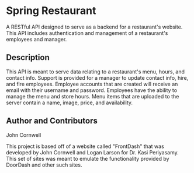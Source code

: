 # Spring Restaurant
A RESTful API designed to serve as a backend for a restaurant's website. This API includes authentication and management of a restaurant's employees and manager.

## Description
This API is meant to serve data relating to a restaurant's menu, hours, and contact info. Support is provided for a manager to update contact info, hire, and fire employees. Employee accounts that are created will receive an email with their username and password. Employees have the ability to manage the menu and store hours. Menu items that are uploaded to the server contain a name, image, price, and availability.

## Author and Contributors
John Cornwell

This project is based off of a website called "FrontDash" that was developed by John Cornwell and Logan Larson for Dr. Kasi Periyasamy. This set of sites was meant to emulate the functionality provided by DoorDash and other such sites.
